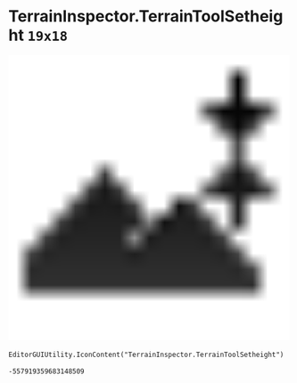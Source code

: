 # TerrainInspector.TerrainToolSetheight `19x18`
<img src="/img/TerrainInspector.TerrainToolSetheight.png" width=512 height=512>

``` CSharp
EditorGUIUtility.IconContent("TerrainInspector.TerrainToolSetheight")
```
```
-557919359683148509
```
